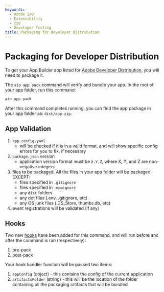 ```yaml
---
keywords:
  - Adobe I/O
  - Extensibility
  - ISV
  - Developer Tooling
title: Packaging for Developer Distribution
---
```



# Packaging for Developer Distribution

To get your App Builder app listed for [Adobe Developer Distribution](https://developer.adobe.com/developer-distribution/), you will need to package it.

The `aio app pack` command will verify and bundle your app. In the root of your app folder, run this command:

```sh
aio app pack
```

After this command completes running, you can find the app package in your app folder as: `dist/app.zip`.

## App Validation

1. `app.config.yaml` 
     - will be checked if it is in a valid format, and will show specific config errors for you to fix, if necessary
2. `package.json` version
     - application version format must be `X.Y.Z`, where X, Y, and Z are non-negative integers
3. files to be packaged. All the files in your app folder will be packaged EXCEPT:
     - files specified in `.gitignore`
     - files specified in `.npmignore`
     - any `dist` folders
     - any dot files (.env, .gitignore, etc)
     - any OS junk files (.DS_Store, thumbs.db, etc)
4. event registrations will be validated (if any)

## Hooks

Two new [hooks](./app-hooks.md) have been added for this command, and will run before and after the command is run (respectively):

1. pre-pack
2. post-pack

Your hook handler function will be passed two items:

1. `appConfig` (object) - this contains the config of the current application
2. `artifactsFolder` (string) - this will be the location of the folder containing all the packaging artifacts that will be bundled
